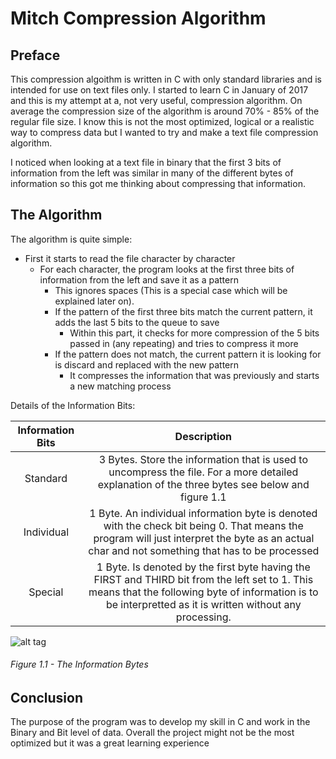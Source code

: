 # Mitch Compression Algorithm
## Preface
This compression algoithm is written in C with only standard libraries and is intended for use on text files only. I started to learn C in January of 2017 and this is my attempt at a, not very useful, compression algorithm. On average the compression size of the algorithm is around 70% - 85% of the regular file size. I know this is not the most optimized, logical or a realistic way to compress data but I wanted to try and make a text file compression algorithm.

I noticed when looking at a text file in binary that the first 3 bits of information from the left was similar in many of the different bytes of information so this got me thinking about compressing that information.
## The Algorithm
The algorithm is quite simple:
* First it starts to read the file character by character
  * For each character, the program looks at the first three bits of information from the left and save it as a pattern
    * This ignores spaces (This is a special case which will be explained later on).
    * If the pattern of the first three bits match the current pattern, it adds the last 5 bits to the queue to save
      * Within this part, it checks for more compression of the 5 bits passed in (any repeating) and tries to compress it more
    * If the pattern does not match, the current pattern it is looking for is discard and replaced with the new pattern
      * It compresses the information that was previously and starts a new matching process

Details of the Information Bits:

| Information Bits | Description |
|:----------------:|:-----------:|
| Standard      | 3 Bytes. Store the information that is used to uncompress the file. For a more detailed explanation of the three bytes see below and figure 1.1 | 
| Individual      | 1 Byte. An individual information byte is denoted with the check bit being 0. That means the program will just interpret the byte as an actual char and not something that has to be processed | 
| Special | 1 Byte. Is denoted by the first byte having the FIRST and THIRD bit from the left set to 1. This means that the following byte of information is to be interpretted as it is written without any processing. | 

![alt tag](https://cloud.githubusercontent.com/assets/8935913/23272492/130c96a6-f9c1-11e6-9713-81ed332a029f.png)
###### Figure 1.1 - The Information Bytes

## Conclusion
The purpose of the program was to develop my skill in C and work in the Binary and Bit level of data. Overall the project might not be the most optimized but it was a great learning experience
